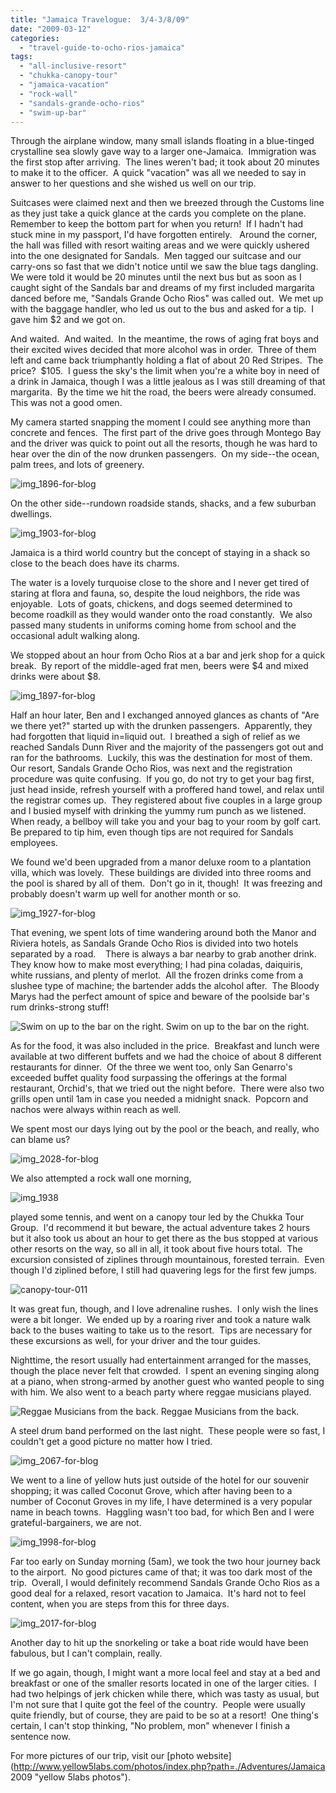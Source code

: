```yaml
---
title: "Jamaica Travelogue:  3/4-3/8/09"
date: "2009-03-12"
categories:
  - "travel-guide-to-ocho-rios-jamaica"
tags:
  - "all-inclusive-resort"
  - "chukka-canopy-tour"
  - "jamaica-vacation"
  - "rock-wall"
  - "sandals-grande-ocho-rios"
  - "swim-up-bar"
---
```


Through the airplane window, many small islands floating in a blue-tinged crystalline sea slowly gave way to a larger one-Jamaica.  Immigration was the first stop after arriving.  The lines weren't bad; it took about 20 minutes to make it to the officer.  A quick "vacation" was all we needed to say in answer to her questions and she wished us well on our trip.

Suitcases were claimed next and then we breezed through the Customs line as they just take a quick glance at the cards you complete on the plane. Remember to keep the bottom part for when you return!  If I hadn't had stuck mine in my passport, I'd have forgotten entirely.   Around the corner, the hall was filled with resort waiting areas and we were quickly ushered into the one designated for Sandals.  Men tagged our suitcase and our carry-ons so fast that we didn't notice until we saw the blue tags dangling.  We were told it would be 20 minutes until the next bus but as soon as I caught sight of the Sandals bar and dreams of my first included margarita danced before me, "Sandals Grande Ocho Rios" was called out.  We met up with the baggage handler, who led us out to the bus and asked for a tip.  I gave him $2 and we got on.

And waited.  And waited.  In the meantime, the rows of aging frat boys and their excited wives decided that more alcohol was in order.  Three of them left and came back triumphantly holding a flat of about 20 Red Stripes.  The price?  $105.  I guess the sky's the limit when you're a white boy in need of a drink in Jamaica, though I was a little jealous as I was still dreaming of that margarita.  By the time we hit the road, the beers were already consumed.  This was not a good omen.

My camera started snapping the moment I could see anything more than concrete and fences.  The first part of the drive goes through Montego Bay and the driver was quick to point out all the resorts, though he was hard to hear over the din of the now drunken passengers.  On my side--the ocean, palm trees, and lots of greenery.

![img_1896-for-blog](http://s3.amazonaws.com/thegourmez-wpmedia/2009/03/img_1896-for-blog-300x200.jpg "img_1896-for-blog")

On the other side--rundown roadside stands, shacks, and a few suburban dwellings.

![img_1903-for-blog](http://s3.amazonaws.com/thegourmez-wpmedia/2009/03/img_1903-for-blog-300x200.jpg "img_1903-for-blog")

Jamaica is a third world country but the concept of staying in a shack so close to the beach does have its charms.

The water is a lovely turquoise close to the shore and I never get tired of staring at flora and fauna, so, despite the loud neighbors, the ride was enjoyable.  Lots of goats, chickens, and dogs seemed determined to become roadkill as they would wander onto the road constantly.  We also passed many students in uniforms coming home from school and the occasional adult walking along.

We stopped about an hour from Ocho Rios at a bar and jerk shop for a quick break.  By report of the middle-aged frat men, beers were $4 and mixed drinks were about $8.

![img_1897-for-blog](http://s3.amazonaws.com/thegourmez-wpmedia/2009/03/img_1897-for-blog-300x200.jpg "img_1897-for-blog")

Half an hour later, Ben and I exchanged annoyed glances as chants of "Are we there yet?" started up with the drunken passengers.  Apparently, they had forgotten that liquid in=liquid out.  I breathed a sigh of relief as we reached Sandals Dunn River and the majority of the passengers got out and ran for the bathrooms.  Luckily, this was the destination for most of them.  Our resort, Sandals Grande Ocho Rios, was next and the registration procedure was quite confusing.  If you go, do not try to get your bag first, just head inside, refresh yourself with a proffered hand towel, and relax until the registrar comes up.  They registered about five couples in a large group and I busied myself with drinking the yummy rum punch as we listened.   When ready, a bellboy will take you and your bag to your room by golf cart.  Be prepared to tip him, even though tips are not required for Sandals employees.

We found we'd been upgraded from a manor deluxe room to a plantation villa, which was lovely.  These buildings are divided into three rooms and the pool is shared by all of them.  Don't go in it, though!  It was freezing and probably doesn't warm up well for another month or so.

![img_1927-for-blog](http://s3.amazonaws.com/thegourmez-wpmedia/2009/03/img_1927-for-blog-300x200.jpg "img_1927-for-blog")

That evening, we spent lots of time wandering around both the Manor and Riviera hotels, as Sandals Grande Ocho Rios is divided into two hotels separated by a road.    There is always a bar nearby to grab another drink.  They know how to make most everything; I had pina coladas, daiquiris, white russians, and plenty of merlot.  All the frozen drinks come from a slushee type of machine; the bartender adds the alcohol after.  The Bloody Marys had the perfect amount of spice and beware of the poolside bar's rum drinks-strong stuff!




<div class="caption">

![Swim on up to the bar on the right.](http://s3.amazonaws.com/thegourmez-wpmedia/2009/03/img_1946-for-blog-300x200.jpg "img_1946-for-blog") Swim on up to the bar on the right.</div>


As for the food, it was also included in the price.  Breakfast and lunch were available at two different buffets and we had the choice of about 8 different restaurants for dinner.  Of the three we went too, only San Genarro's exceeded buffet quality food surpassing the offerings at the formal restaurant, Orchid's, that we tried out the night before.  There were also two grills open until 1am in case you needed a midnight snack.  Popcorn and nachos were always within reach as well.

We spent most our days lying out by the pool or the beach, and really, who can blame us?

![img_2028-for-blog](http://s3.amazonaws.com/thegourmez-wpmedia/2009/03/img_2028-for-blog-300x200.jpg "img_2028-for-blog")

We also attempted a rock wall one morning,

![img_1938](http://s3.amazonaws.com/thegourmez-wpmedia/2009/03/img_1938-682x1024.jpg "img_1938")

played some tennis, and went on a canopy tour led by the Chukka Tour Group.  I'd recommend it but beware, the actual adventure takes 2 hours but it also took us about an hour to get there as the bus stopped at various other resorts on the way, so all in all, it took about five hours total.  The excursion consisted of ziplines through mountainous, forested terrain.  Even though I'd ziplined before, I still had quavering legs for the first few jumps.

![canopy-tour-011](http://s3.amazonaws.com/thegourmez-wpmedia/2009/03/canopy-tour-011-300x225.jpg "canopy-tour-011")

It was great fun, though, and I love adrenaline rushes.  I only wish the lines were a bit longer.  We ended up by a roaring river and took a nature walk back to the buses waiting to take us to the resort.  Tips are necessary for these excursions as well, for your driver and the tour guides.

Nighttime, the resort usually had entertainment arranged for the masses, though the place never felt that crowded.  I spent an evening singing along at a piano, when strong-armed by another guest who wanted people to sing with him. We also went to a beach party where reggae musicians played.




<div class="caption">

![Reggae Musicians from the back.](http://s3.amazonaws.com/thegourmez-wpmedia/2009/03/img_1977-for-blog-300x200.jpg "img_1977-for-blog") Reggae Musicians from the back.</div>


A steel drum band performed on the last night.  These people were so fast, I couldn't get a good picture no matter how I tried.

![img_2067-for-blog](http://s3.amazonaws.com/thegourmez-wpmedia/2009/03/img_2067-for-blog-300x200.jpg "img_2067-for-blog")

We went to a line of yellow huts just outside of the hotel for our souvenir shopping; it was called Coconut Grove, which after having been to a number of Coconut Groves in my life, I have determined is a very popular name in beach towns.  Haggling wasn't too bad, for which Ben and I were grateful-bargainers, we are not.

![img_1998-for-blog](http://s3.amazonaws.com/thegourmez-wpmedia/2009/03/img_1998-for-blog-300x200.jpg "img_1998-for-blog")

Far too early on Sunday morning (5am), we took the two hour journey back to the airport.  No good pictures came of that; it was too dark most of the trip.  Overall, I would definitely recommend Sandals Grande Ocho Rios as a good deal for a relaxed, resort vacation to Jamaica.  It's hard not to feel content, when you are steps from this for three days.

![img_2017-for-blog](http://s3.amazonaws.com/thegourmez-wpmedia/2009/03/img_2017-for-blog-300x200.jpg "img_2017-for-blog")

Another day to hit up the snorkeling or take a boat ride would have been fabulous, but I can't complain, really.

If we go again, though, I might want a more local feel and stay at a bed and breakfast or one of the smaller resorts located in one of the larger cities.  I had two helpings of jerk chicken while there, which was tasty as usual, but I'm not sure that I quite got the feel of the country.  People were usually quite friendly, but of course, they are paid to be so at a resort!  One thing's certain, I can't stop thinking, "No problem, mon" whenever I finish a sentence now.

For more pictures of our trip, visit our [photo website](http://www.yellow5labs.com/photos/index.php?path=./Adventures/Jamaica 2009 "yellow 5labs photos").

